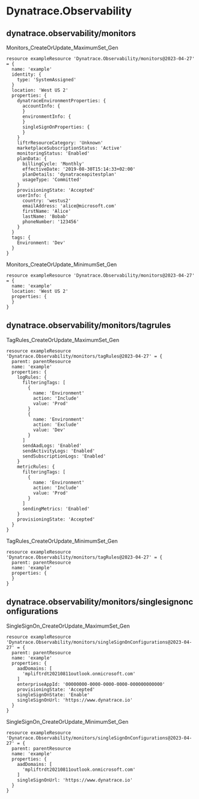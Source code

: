# Dynatrace.Observability

## dynatrace.observability/monitors

Monitors_CreateOrUpdate_MaximumSet_Gen
```bicep
resource exampleResource 'Dynatrace.Observability/monitors@2023-04-27' = {
  name: 'example'
  identity: {
    type: 'SystemAssigned'
  }
  location: 'West US 2'
  properties: {
    dynatraceEnvironmentProperties: {
      accountInfo: {
      }
      environmentInfo: {
      }
      singleSignOnProperties: {
      }
    }
    liftrResourceCategory: 'Unknown'
    marketplaceSubscriptionStatus: 'Active'
    monitoringStatus: 'Enabled'
    planData: {
      billingCycle: 'Monthly'
      effectiveDate: '2019-08-30T15:14:33+02:00'
      planDetails: 'dynatraceapitestplan'
      usageType: 'Committed'
    }
    provisioningState: 'Accepted'
    userInfo: {
      country: 'westus2'
      emailAddress: 'alice@microsoft.com'
      firstName: 'Alice'
      lastName: 'Bobab'
      phoneNumber: '123456'
    }
  }
  tags: {
    Environment: 'Dev'
  }
}
```

Monitors_CreateOrUpdate_MinimumSet_Gen
```bicep
resource exampleResource 'Dynatrace.Observability/monitors@2023-04-27' = {
  name: 'example'
  location: 'West US 2'
  properties: {
  }
}
```

## dynatrace.observability/monitors/tagrules

TagRules_CreateOrUpdate_MaximumSet_Gen
```bicep
resource exampleResource 'Dynatrace.Observability/monitors/tagRules@2023-04-27' = {
  parent: parentResource 
  name: 'example'
  properties: {
    logRules: {
      filteringTags: [
        {
          name: 'Environment'
          action: 'Include'
          value: 'Prod'
        }
        {
          name: 'Environment'
          action: 'Exclude'
          value: 'Dev'
        }
      ]
      sendAadLogs: 'Enabled'
      sendActivityLogs: 'Enabled'
      sendSubscriptionLogs: 'Enabled'
    }
    metricRules: {
      filteringTags: [
        {
          name: 'Environment'
          action: 'Include'
          value: 'Prod'
        }
      ]
      sendingMetrics: 'Enabled'
    }
    provisioningState: 'Accepted'
  }
}
```

TagRules_CreateOrUpdate_MinimumSet_Gen
```bicep
resource exampleResource 'Dynatrace.Observability/monitors/tagRules@2023-04-27' = {
  parent: parentResource 
  name: 'example'
  properties: {
  }
}
```

## dynatrace.observability/monitors/singlesignonconfigurations

SingleSignOn_CreateOrUpdate_MaximumSet_Gen
```bicep
resource exampleResource 'Dynatrace.Observability/monitors/singleSignOnConfigurations@2023-04-27' = {
  parent: parentResource 
  name: 'example'
  properties: {
    aadDomains: [
      'mpliftrdt20210811outlook.onmicrosoft.com'
    ]
    enterpriseAppId: '00000000-0000-0000-0000-000000000000'
    provisioningState: 'Accepted'
    singleSignOnState: 'Enable'
    singleSignOnUrl: 'https://www.dynatrace.io'
  }
}
```

SingleSignOn_CreateOrUpdate_MinimumSet_Gen
```bicep
resource exampleResource 'Dynatrace.Observability/monitors/singleSignOnConfigurations@2023-04-27' = {
  parent: parentResource 
  name: 'example'
  properties: {
    aadDomains: [
      'mpliftrdt20210811outlook.onmicrosoft.com'
    ]
    singleSignOnUrl: 'https://www.dynatrace.io'
  }
}
```
